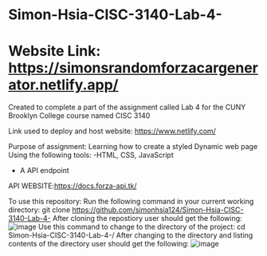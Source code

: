 # Simon-Hsia-CISC-3140-Lab-4-
# Website Link: https://simonsrandomforzacargenerator.netlify.app/
Created to complete a part of the assignment called Lab 4 for the CUNY Brooklyn College course named CISC 3140

Link used to deploy and host website: https://www.netlify.com/

Purpose of assignment:
Learning how to create a styled Dynamic web page
Using the following tools:
-HTML, CSS, JavaScript
- A API endpoint

API WEBSITE:https://docs.forza-api.tk/

To use this repository:
Run the following command in your current working directory:
git clone https://github.com/simonhsia124/Simon-Hsia-CISC-3140-Lab-4-
After cloning the repostiory user should get the following:
![image](https://user-images.githubusercontent.com/34352676/144764277-7d520a45-1862-4f6c-a433-284fd0a04e71.png)
Use this command to change to the directory of the project: cd Simon-Hsia-CISC-3140-Lab-4-/
After changing to the directory and listing contents of the directory user should get the following:
![image](https://user-images.githubusercontent.com/34352676/144764347-105ea045-8cc8-40d3-aa3d-e54bb50dde96.png)

